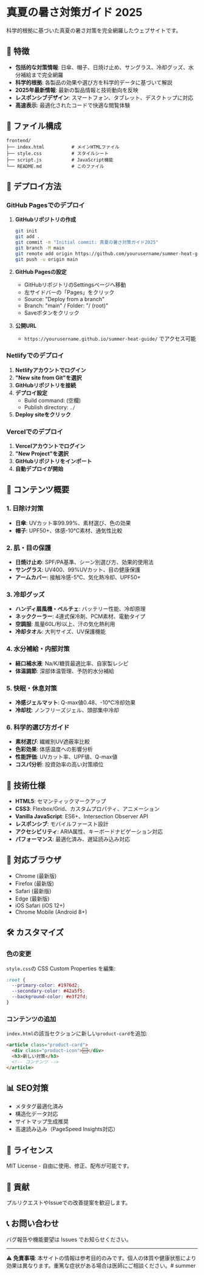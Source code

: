 # 真夏の暑さ対策ガイド 2025

科学的根拠に基づいた真夏の暑さ対策を完全網羅したウェブサイトです。

## 🌟 特徴

- **包括的な対策情報**: 日傘、帽子、日焼け止め、サングラス、冷却グッズ、水分補給まで完全網羅
- **科学的根拠**: 各製品の効果や選び方を科学的データに基づいて解説
- **2025年最新情報**: 最新の製品情報と技術動向を反映
- **レスポンシブデザイン**: スマートフォン、タブレット、デスクトップに対応
- **高速表示**: 最適化されたコードで快適な閲覧体験

## 📁 ファイル構成

```
frontend/
├── index.html          # メインHTMLファイル
├── style.css           # スタイルシート
├── script.js           # JavaScript機能
└── README.md           # このファイル
```

## 🚀 デプロイ方法

### GitHub Pagesでのデプロイ

1. **GitHubリポジトリの作成**
   ```bash
   git init
   git add .
   git commit -m "Initial commit: 真夏の暑さ対策ガイド2025"
   git branch -M main
   git remote add origin https://github.com/yourusername/summer-heat-guide.git
   git push -u origin main
   ```

2. **GitHub Pagesの設定**
   - GitHubリポジトリのSettingsページへ移動
   - 左サイドバーの「Pages」をクリック
   - Source: "Deploy from a branch"
   - Branch: "main" / Folder: "/ (root)"
   - Saveボタンをクリック

3. **公開URL**
   - `https://yourusername.github.io/summer-heat-guide/` でアクセス可能

### Netlifyでのデプロイ

1. **Netlifyアカウントでログイン**
2. **"New site from Git"を選択**
3. **GitHubリポジトリを接続**
4. **デプロイ設定**
   - Build command: (空欄)
   - Publish directory: `./`
5. **Deploy siteをクリック**

### Vercelでのデプロイ

1. **Vercelアカウントでログイン**
2. **"New Project"を選択**
3. **GitHubリポジトリをインポート**
4. **自動デプロイが開始**

## 🎨 コンテンツ概要

### 1. 日除け対策
- **日傘**: UVカット率99.99%、素材選び、色の効果
- **帽子**: UPF50+、体感-10℃素材、通気性比較

### 2. 肌・目の保護
- **日焼け止め**: SPF/PA基準、シーン別選び方、効果的使用法
- **サングラス**: UV400、99%UVカット、目の健康保護
- **アームカバー**: 接触冷感-5℃、気化熱冷却、UPF50+

### 3. 冷却グッズ
- **ハンディ扇風機・ペルチェ**: バッテリー性能、冷却原理
- **ネッククーラー**: 4連式保冷剤、PCM素材、電動タイプ
- **空調服**: 風量60L/秒以上、汗の気化熱利用
- **冷却タオル**: 大判サイズ、UV保護機能

### 4. 水分補給・内部対策
- **経口補水液**: Na/K/糖質最適比率、自家製レシピ
- **体温調節**: 深部体温管理、予防的水分補給

### 5. 快眠・休息対策
- **冷感ジェルマット**: Q-max値0.48、-10℃冷却効果
- **冷却枕**: ノンフリーズジェル、頭部集中冷却

### 6. 科学的選び方ガイド
- **素材選び**: 繊維別UV遮蔽率比較
- **色彩効果**: 体感温度への影響分析
- **性能評価**: UVカット率、UPF値、Q-max値
- **コスパ分析**: 投資効率の高い対策順位

## 🔧 技術仕様

- **HTML5**: セマンティックマークアップ
- **CSS3**: Flexbox/Grid、カスタムプロパティ、アニメーション
- **Vanilla JavaScript**: ES6+、Intersection Observer API
- **レスポンシブ**: モバイルファースト設計
- **アクセシビリティ**: ARIA属性、キーボードナビゲーション対応
- **パフォーマンス**: 最適化済み、遅延読み込み対応

## 📱 対応ブラウザ

- Chrome (最新版)
- Firefox (最新版)
- Safari (最新版)
- Edge (最新版)
- iOS Safari (iOS 12+)
- Chrome Mobile (Android 8+)

## 🛠️ カスタマイズ

### 色の変更
`style.css`の CSS Custom Properties を編集:
```css
:root {
  --primary-color: #1976d2;
  --secondary-color: #42a5f5;
  --background-color: #e3f2fd;
}
```

### コンテンツの追加
`index.html`の該当セクションに新しい`product-card`を追加:
```html
<article class="product-card">
  <div class="product-icon">🆕</div>
  <h3>新しい対策</h3>
  <!-- コンテンツ -->
</article>
```

## 📊 SEO対策

- メタタグ最適化済み
- 構造化データ対応
- サイトマップ生成推奨
- 高速読み込み（PageSpeed Insights対応）

## 📄 ライセンス

MIT License - 自由に使用、修正、配布が可能です。

## 🤝 貢献

プルリクエストやIssueでの改善提案を歓迎します。

## 📞 お問い合わせ

バグ報告や機能要望は Issues でお知らせください。

---

⚠️ **免責事項**: 本サイトの情報は参考目的のみです。個人の体質や健康状態により効果は異なります。重篤な症状がある場合は医師にご相談ください。# summer
